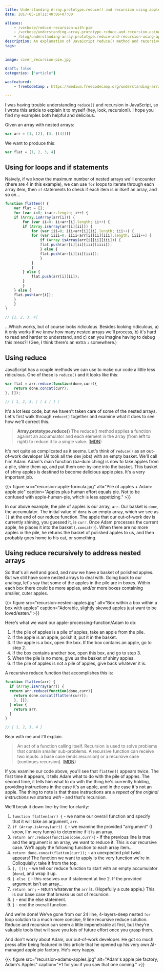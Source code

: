 ```yaml
---
title: Understanding Array.prototype.reduce() and recursion using apple pie
date: 2017-05-18T11:40:06+07:00

aliases:
    - /verbose/reduce-recursion-with-pie
    - /verbose/understanding-array-prototype-reduce-and-recursion-using-apple-pie
    - /blog/understanding-array.prototype.reduce-and-recursion-using-apple-pie/
description: An explanation of JavaScript reduce() method and recursive functions using delicious, attention-retaining apples.
tags:
    
    
image: cover_recursion-pie.jpg
 
draft: false
categories: ["article"]

wasfeatured:
    - freeCodeCamp : https://medium.freecodecamp.org/understanding-array-prototype-reduce-and-recursion-using-apple-pie-f60cde58ea51

---
```

I was having trouble understanding `reduce()` and recursion in JavaScript, so I wrote this article to explain it to myself (hey, look, recursion!). I hope you find my examples both helpful and delicious.

Given an array with nested arrays:

```js
var arr = [1, [2], [3, [[4]]]]
```

We want to produce this:

```js
var flat = [1, 2, 3, 4]
```

## Using for loops and if statements

Naively, if we know the maximum number of nested arrays we'll encounter (there are 4 in this example), we can use `for` loops to iterate through each array item, then `if` statements to check if each item is in itself an array, and so on...

```js
function flatten() {
    var flat = [];
    for (var i=0; i<arr.length; i++) {
    if (Array.isArray(arr[i])) {
        for (var ii=0; ii<arr[i].length; ii++) {
        if (Array.isArray(arr[i][ii])) {
            for (var iii=0; iii<arr[i][ii].length; iii++) {
            for (var iiii=0; iiii<arr[i][ii][iii].length; iiii++) {
                if (Array.isArray(arr[i][ii][iii])) {
                flat.push(arr[i][ii][iii][iiii]);
                } else {
                flat.push(arr[i][ii][iii]);
                }
            }
            }
        } else {
            flat.push(arr[i][ii]);
        }
        }
    } else {
    flat.push(arr[i]);
    }
    }
}

// [1, 2, 3, 4]
```

...Which works, but of course looks ridiculous. Besides looking ridiculous, a) it only works if we know how many nested arrays we'll process, b) it's hard to read and harder to understand, and c) can you imagine having to debug this mess?! (Gee, I think there's an extra `i` somewhere.)

## Using reduce

JavaScript has a couple methods we can use to make our code a little less ridiculous. One of these is `reduce()` and it looks like this:

```js
var flat = arr.reduce(function(done,curr){
    return done.concat(curr);
}, []);

// [ 1, 2, 3, [ [ 4 ] ] ]
```

It's a lot less code, but we haven't taken care of some of the nested arrays. Let's first walk through `reduce()` together and examine what it does to see how we'll correct this.

>**Array.prototype.reduce()**
>The reduce() method applies a function against an accumulator and each element in the array (from left to right) to reduce it to a single value. ([MDN](https://developer.mozilla.org/en-US/docs/Web/JavaScript/Reference/Global_Objects/Array/Reduce?v=example))

It's not quite as complicated as it seems. Let's think of `reduce()` as an out-of-work developer (AI took all the dev jobs) with an empty basket. We'll call him Adam. Adam's main function (ba-dum ching) is now to take apples from a pile, shine them up, and put them one-by-one into the basket. This basket of shiny apples is destined to become delicious apple pies. It's a very important job.

{{< figure src="recursion-apple-formula.jpg" alt="Pile of apples + Adam: apple pie" caption="Apples plus human effort equals pie. Not to be confused with apple-human-pie, which is less appetizing." >}}

In our above example, the pile of apples is our array, `arr`. Our basket is `done`, the accumulator. The initial value of `done` is an empty array, which we see as `[]` at the end of our reduce function. The apple that our out-of-work dev is currently shining, you guessed it, is `curr`. Once Adam processes the current apple, he places it into the basket (`.concat()`). When there are no more apples in the pile, he returns the basket of polished apples to us, and then probably goes home to his cat, or something.

## Using reduce recursively to address nested arrays

So that's all well and good, and now we have a basket of polished apples. But we still have some nested arrays to deal with. Going back to our analogy, let's say that some of the apples in the pile are in boxes. Within each box there could be more apples, and/or more boxes containing smaller, cuter apples.

{{< figure src="recursion-nested-apples.jpg" alt="Box within a box within a box with apples" caption="Adorable, slightly skewed apples just want to be loved/eaten." >}}

Here's what we want our apple-processing-function/Adam to do:

1. If the pile of apples is a pile of apples, take an apple from the pile.
2. If the apple is an apple, polish it, put it in the basket.
3. If the apple is a box, open the box. If the box contains an apple, go to step 2.
4. If the box contains another box, open this box, and go to step 3.
5. When the pile is no more, give us the basket of shiny apples.
6. If the pile of apples is not a pile of apples, give back whatever it is.

A recursive reduce function that accomplishes this is:

```js
function flatten(arr) {
  if (Array.isArray(arr)) {
  return arr.reduce(function(done,curr){
    return done.concat(flatten(curr));
    }, []);
  } else {
    return arr;
  }
}

// [ 1, 2, 3, 4 ]
```

Bear with me and I'll explain.

>An act of a function calling itself. Recursion is used to solve problems that contain smaller sub-problems. A recursive function can receive two inputs: a base case (ends recursion) or a recursive case (continues recursion). ([MDN](https://developer.mozilla.org/en-US/docs/Glossary/Recursion))

If you examine our code above, you'll see that `flatten()` appears twice. The first time it appears, it tells Adam what to do with the pile of apples. The second time, it tells him what to do with the thing he's currently holding, providing instructions in the case it's an apple, and in the case it's not an apple. The thing to note is that these instructions are a *repeat of the original instructions we started with* - and that's recursion.

We'll break it down line-by-line for clarity:

1. `function flatten(arr) {` - we name our overall function and specify that it will take an argument, `arr`.
2. `if (Array.isArray(arr)) {` - we examine the provided "arrgument" (I know, I'm very funny) to determine if it is an array.
3. `return arr.reduce(function(done,curr){` - if the previous line is true and the argument is an array, we want to reduce it. This is our recursive case. We'll apply the following function to each array item...
4. `return done.concat(flatten(curr));` - an unexpected plot twist appears! The function we want to apply is the very function we're in. Colloquially: take it from the top.
5. `}, []);` - we tell our reduce function to start with an empty accumulator (`done`), and wrap it up.
6. `} else {` - this resolves our if statement at line 2. If the provided argument isn't an array...
7. `return arr;` - return whatever the `arr` is. (Hopefully a cute apple.) This is our base case that breaks us out of recursion.
8. `}` - end the else statement.
9. `}` - end the overall function.

And we're done! We've gone from our 24 line, 4-layers-deep nested `for` loop solution to a much more concise, 9 line recursive reduce solution. Reduce and recursion can seem a little impenetrable at first, but they're valuable tools that will save you lots of future effort once you grasp them.

And don't worry about Adam, our out-of-work developer. He got so much press after being featured in this article that he opened up his very own AI-managed apple pie factory. He's very happy.

{{< figure src="recursion-adams-apples.jpg" alt="Adam's apple pie factory, Adam's Apples" caption="+1 for you if you saw that one coming." >}}
